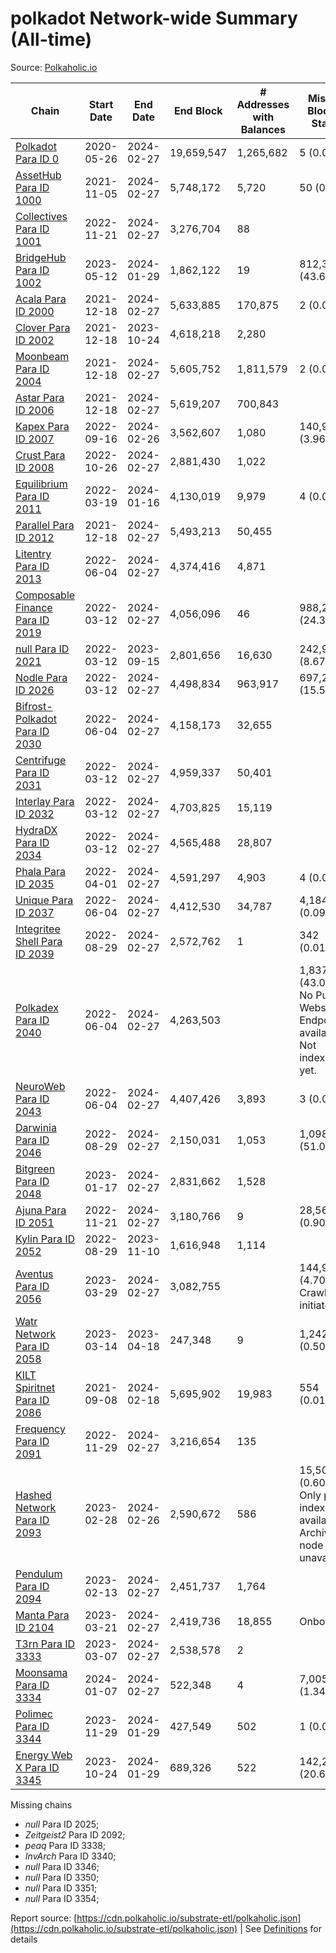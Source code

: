 # polkadot Network-wide Summary (All-time)

Source: [Polkaholic.io](https://polkaholic.io)


| Chain            | Start Date | End Date | End Block | # Addresses with Balances | Missing Blocks / Status |
| ---------------- | ---------- | ---------| --------- | ------------------------- | ----------------------- |
| [Polkadot Para ID 0](/polkadot/0-polkadot) | 2020-05-26 | 2024-02-27 | 19,659,547 |  1,265,682 | 5 (0.00%)  |
| [AssetHub Para ID 1000](/polkadot/1000-assethub) | 2021-11-05 | 2024-02-27 | 5,748,172 |  5,720 | 50 (0.00%)  |
| [Collectives Para ID 1001](/polkadot/1001-collectives) | 2022-11-21 | 2024-02-27 | 3,276,704 |  88 |    |
| [BridgeHub Para ID 1002](/polkadot/1002-bridgehub) | 2023-05-12 | 2024-01-29 | 1,862,122 |  19 | 812,302 (43.62%)  |
| [Acala Para ID 2000](/polkadot/2000-acala) | 2021-12-18 | 2024-02-27 | 5,633,885 |  170,875 | 2 (0.00%)  |
| [Clover Para ID 2002](/polkadot/2002-clover) | 2021-12-18 | 2023-10-24 | 4,618,218 |  2,280 |    |
| [Moonbeam Para ID 2004](/polkadot/2004-moonbeam) | 2021-12-18 | 2024-02-27 | 5,605,752 |  1,811,579 | 2 (0.00%)  |
| [Astar Para ID 2006](/polkadot/2006-astar) | 2021-12-18 | 2024-02-27 | 5,619,207 |  700,843 |    |
| [Kapex Para ID 2007](/polkadot/2007-kapex) | 2022-09-16 | 2024-02-26 | 3,562,607 |  1,080 | 140,992 (3.96%)  |
| [Crust Para ID 2008](/polkadot/2008-crust) | 2022-10-26 | 2024-02-27 | 2,881,430 |  1,022 |    |
| [Equilibrium Para ID 2011](/polkadot/2011-equilibrium) | 2022-03-19 | 2024-01-16 | 4,130,019 |  9,979 | 4 (0.00%)  |
| [Parallel Para ID 2012](/polkadot/2012-parallel) | 2021-12-18 | 2024-02-27 | 5,493,213 |  50,455 |    |
| [Litentry Para ID 2013](/polkadot/2013-litentry) | 2022-06-04 | 2024-02-27 | 4,374,416 |  4,871 |    |
| [Composable Finance Para ID 2019](/polkadot/2019-composable) | 2022-03-12 | 2024-02-27 | 4,056,096 |  46 | 988,228 (24.36%)  |
| [null Para ID 2021](/polkadot/2021-efinity) | 2022-03-12 | 2023-09-15 | 2,801,656 |  16,630 | 242,949 (8.67%)  |
| [Nodle Para ID 2026](/polkadot/2026-nodle) | 2022-03-12 | 2024-02-27 | 4,498,834 |  963,917 | 697,249 (15.50%)  |
| [Bifrost-Polkadot Para ID 2030](/polkadot/2030-bifrost) | 2022-06-04 | 2024-02-27 | 4,158,173 |  32,655 |    |
| [Centrifuge Para ID 2031](/polkadot/2031-centrifuge) | 2022-03-12 | 2024-02-27 | 4,959,337 |  50,401 |    |
| [Interlay Para ID 2032](/polkadot/2032-interlay) | 2022-03-12 | 2024-02-27 | 4,703,825 |  15,119 |    |
| [HydraDX Para ID 2034](/polkadot/2034-hydradx) | 2022-03-12 | 2024-02-27 | 4,565,488 |  28,807 |    |
| [Phala Para ID 2035](/polkadot/2035-phala) | 2022-04-01 | 2024-02-27 | 4,591,297 |  4,903 | 4 (0.00%)  |
| [Unique Para ID 2037](/polkadot/2037-unique) | 2022-06-04 | 2024-02-27 | 4,412,530 |  34,787 | 4,184 (0.09%)  |
| [Integritee Shell Para ID 2039](/polkadot/2039-integritee) | 2022-08-29 | 2024-02-27 | 2,572,762 |  1 | 342 (0.01%)  |
| [Polkadex Para ID 2040](/polkadot/2040-polkadex) | 2022-06-04 | 2024-02-27 | 4,263,503 |   | 1,837,152 (43.09%) No Public Websocket Endpoint available: Not indexing yet. |
| [NeuroWeb Para ID 2043](/polkadot/2043-neuroweb) | 2022-06-04 | 2024-02-27 | 4,407,426 |  3,893 | 3 (0.00%)  |
| [Darwinia Para ID 2046](/polkadot/2046-darwinia) | 2022-08-29 | 2024-02-27 | 2,150,031 |  1,053 | 1,098,047 (51.07%)  |
| [Bitgreen Para ID 2048](/polkadot/2048-bitgreen) | 2023-01-17 | 2024-02-27 | 2,831,662 |  1,528 |    |
| [Ajuna Para ID 2051](/polkadot/2051-ajuna) | 2022-11-21 | 2024-02-27 | 3,180,766 |  9 | 28,565 (0.90%)  |
| [Kylin Para ID 2052](/polkadot/2052-kylin) | 2022-08-29 | 2023-11-10 | 1,616,948 |  1,114 |    |
| [Aventus Para ID 2056](/polkadot/2056-aventus) | 2023-03-29 | 2024-02-27 | 3,082,755 |   | 144,921 (4.70%) Crawling initiated |
| [Watr Network Para ID 2058](/polkadot/2058-watr) | 2023-03-14 | 2023-04-18 | 247,348 |  9 | 1,242 (0.50%)  |
| [KILT Spiritnet Para ID 2086](/polkadot/2086-kilt) | 2021-09-08 | 2024-02-18 | 5,695,902 |  19,983 | 554 (0.01%)  |
| [Frequency Para ID 2091](/polkadot/2091-frequency) | 2022-11-29 | 2024-02-27 | 3,216,654 |  135 |    |
| [Hashed Network Para ID 2093](/polkadot/2093-hashed) | 2023-02-28 | 2024-02-26 | 2,590,672 |  586 | 15,509 (0.60%) Only partial index available: Archive node unavailable |
| [Pendulum Para ID 2094](/polkadot/2094-pendulum) | 2023-02-13 | 2024-02-27 | 2,451,737 |  1,764 |    |
| [Manta Para ID 2104](/polkadot/2104-manta) | 2023-03-21 | 2024-02-27 | 2,419,736 |  18,855 |   Onboarding |
| [T3rn Para ID 3333](/polkadot/3333-t3rn) | 2023-03-07 | 2024-02-27 | 2,538,578 |  2 |    |
| [Moonsama Para ID 3334](/polkadot/3334-moonsama) | 2024-01-07 | 2024-02-27 | 522,348 |  4 | 7,005 (1.34%)  |
| [Polimec Para ID 3344](/polkadot/3344-polimec) | 2023-11-29 | 2024-01-29 | 427,549 |  502 | 1 (0.00%)  |
| [Energy Web X Para ID 3345](/polkadot/3345-energywebx) | 2023-10-24 | 2024-01-29 | 689,326 |  522 | 142,272 (20.64%)  |

Missing chains


* *null* Para ID 2025; 
* *Zeitgeist2* Para ID 2092; 
* *peaq* Para ID 3338; 
* *InvArch* Para ID 3340; 
* *null* Para ID 3346; 
* *null* Para ID 3350; 
* *null* Para ID 3351; 
* *null* Para ID 3354; 

Report source: [https://cdn.polkaholic.io/substrate-etl/polkaholic.json](https://cdn.polkaholic.io/substrate-etl/polkaholic.json) | See [Definitions](/DEFINITIONS.md) for details
